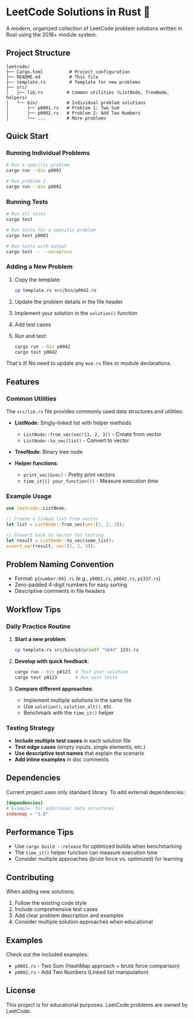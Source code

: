# LeetCode Solutions in Rust 🦀

A modern, organized collection of LeetCode problem solutions written in Rust using the 2018+ module system.

## Project Structure

```
leetcode/
├── Cargo.toml          # Project configuration
├── README.md           # This file
├── template.rs         # Template for new problems
├── src/
│   ├── lib.rs         # Common utilities (ListNode, TreeNode, helpers)
│   └── bin/           # Individual problem solutions
│       ├── p0001.rs   # Problem 1: Two Sum
│       ├── p0002.rs   # Problem 2: Add Two Numbers
│       └── ...        # More problems
```

## Quick Start

### Running Individual Problems

```bash
# Run a specific problem
cargo run --bin p0001

# Run problem 2
cargo run --bin p0002
```

### Running Tests

```bash
# Run all tests
cargo test

# Run tests for a specific problem
cargo test p0001

# Run tests with output
cargo test -- --nocapture
```

### Adding a New Problem

1. Copy the template:
   ```bash
   cp template.rs src/bin/p0042.rs
   ```

2. Update the problem details in the file header

3. Implement your solution in the `solution()` function

4. Add test cases

5. Run and test:
   ```bash
   cargo run --bin p0042
   cargo test p0042
   ```

That's it! No need to update any `mod.rs` files or module declarations.

## Features

### Common Utilities

The `src/lib.rs` file provides commonly used data structures and utilities:

- **ListNode**: Singly-linked list with helper methods
  - `ListNode::from_vec(vec![1, 2, 3])` - Create from vector
  - `ListNode::to_vec(list)` - Convert to vector

- **TreeNode**: Binary tree node

- **Helper functions**:
  - `print_vec(&vec)` - Pretty print vectors
  - `time_it(|| your_function())` - Measure execution time

### Example Usage

```rust
use leetcode::ListNode;

// Create a linked list from vector
let list = ListNode::from_vec(vec![1, 2, 3]);

// Convert back to vector for testing
let result = ListNode::to_vec(some_list);
assert_eq!(result, vec![1, 2, 3]);
```

## Problem Naming Convention

- Format: `p{number:04}.rs` (e.g., `p0001.rs`, `p0042.rs`, `p1337.rs`)
- Zero-padded 4-digit numbers for easy sorting
- Descriptive comments in file headers

## Workflow Tips

### Daily Practice Routine

1. **Start a new problem**:
   ```bash
   cp template.rs src/bin/p$(printf "%04d" 123).rs
   ```

2. **Develop with quick feedback**:
   ```bash
   cargo run --bin p0123  # Test your solution
   cargo test p0123       # Run unit tests
   ```

3. **Compare different approaches**:
   - Implement multiple solutions in the same file
   - Use `solution()`, `solution_alt()`, etc.
   - Benchmark with the `time_it()` helper

### Testing Strategy

- **Include multiple test cases** in each solution file
- **Test edge cases** (empty inputs, single elements, etc.)
- **Use descriptive test names** that explain the scenario
- **Add inline examples** in doc comments

## Dependencies

Current project uses only standard library. To add external dependencies:

```toml
[dependencies]
# Example: for additional data structures
indexmap = "1.0"
```

## Performance Tips

- Use `cargo build --release` for optimized builds when benchmarking
- The `time_it()` helper function can measure execution time
- Consider multiple approaches (brute force vs. optimized) for learning

## Contributing

When adding new solutions:

1. Follow the existing code style
2. Include comprehensive test cases
3. Add clear problem description and examples
4. Consider multiple solution approaches when educational

## Examples

Check out the included examples:
- `p0001.rs` - Two Sum (HashMap approach + brute force comparison)
- `p0002.rs` - Add Two Numbers (Linked list manipulation)

## License

This project is for educational purposes. LeetCode problems are owned by LeetCode.